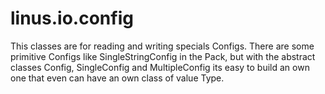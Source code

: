 # linus.io.config

This classes are for reading and writing specials Configs. There
are some primitive Configs like SingleStringConfig in the Pack, but with the
abstract classes Config, SingleConfig and MultipleConfig its easy to build an 
own one that even can have an own class of value Type.
